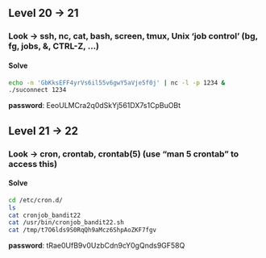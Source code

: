 
## Level 20 -> 21
### Look -> ssh, nc, cat, bash, screen, tmux, Unix ‘job control’ (bg, fg, jobs, &, CTRL-Z, …)
#### Solve
```bash
echo -n 'GbKksEFF4yrVs6il55v6gwY5aVje5f0j' | nc -l -p 1234 &
./suconnect 1234
```
**password**: EeoULMCra2q0dSkYj561DX7s1CpBuOBt

## Level 21 -> 22
### Look -> cron, crontab, crontab(5) (use “man 5 crontab” to access this)
#### Solve
```bash
cd /etc/cron.d/
ls
cat cronjob_bandit22
cat /usr/bin/cronjob_bandit22.sh
cat /tmp/t7O6lds9S0RqQh9aMcz6ShpAoZKF7fgv
```
**password**: tRae0UfB9v0UzbCdn9cY0gQnds9GF58Q